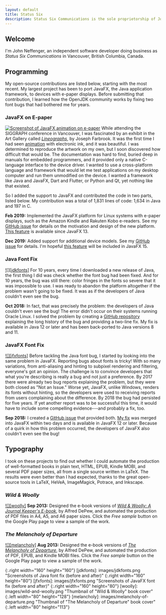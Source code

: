 ```yaml
---
layout: default
title: Status Six
description: Status Six Communications is the sole proprietorship of John Neffenger, an independent software developer in Vancouver BC.
---
```


## Welcome

I'm John Neffenger, an independent software developer doing business as *Status Six Communications* in Vancouver, British Columbia, Canada.

## Programming

My open-source contributions are listed below, starting with the most recent.
My largest project has been to port JavaFX, the Java application framework, to devices with e-paper displays.
Before submitting that contribution, I learned how the OpenJDK community works by fixing two font bugs that had bothered me for years.

### JavaFX on E-paper

[![][doll]][epd-javafx]
While attending the SIGGRAPH conference in Vancouver, I was fascinated by an exhibit in the Art Gallery called [*Lineographs*][lineographs], by Joseph Farbrook.
It was the first time I had seen [animation][dancer] with electronic ink, and it was beautiful.
I was determined to reproduce the artwork on my own, but I soon discovered how difficult that would be.
The documentation was hard to find, buried deep in manuals for embedded programmers, and it provided only a native C-language interface to the device driver.
I wanted to use a cross-platform language and framework that would let me test applications on my desktop computer and run them unmodified on the device.
I wanted a framework like Java and JavaFX, Dart and Flutter, or Python and Qt, yet nothing like that existed.

So I added the support to JavaFX and contributed the code in two parts, listed below.
My contribution was a total of 1,831 lines of code: 1,634 in Java and 197 in C.

**Feb 2019:**
Implemented the JavaFX platform for Linux systems with e-paper displays, such as the Amazon Kindle and Rakuten Kobo e-readers.
See my [GitHub issue][openjdk-jfx-339] for details on the motivation and design of the new platform.
[This feature][openjdk-jfx-369] is available since JavaFX 13.

**Dec 2019:**
Added support for additional device models.
See my [GitHub issue][openjdk-jfx-521] for details.
I'm hopeful [this feature][jfx-60] will be included in JavaFX 15.

### Java Font Fix

[![][jdkfonts]][openjdk-freetype]
For 10 years, every time I downloaded a new release of Java, the first thing I did was check whether the font bug had been fixed.
And for 10 years, the bug was still there: color fringes in the fonts so severe that it was impossible to use.
I was ready to abandon the platform altogether if the problem wasn't going to be fixed.
It was as if the developers of Java couldn't even see the bug.

**Oct 2018:**
In fact, that was precisely the problem: the developers of Java couldn't even see the bug!
The error didn't occur on their systems running Oracle Linux.
I solved the problem by creating a [GitHub repository][openjdk-freetype] explaining the long history of the bug and providing a two-line fix.
My fix is available in Java 12 or later and has been back-ported to Java versions 8 and 11.

### JavaFX Font Fix

[![][jfxfonts]][openjdk-jfx-229]
Before tackling the Java font bug, I started by looking into the same problem in JavaFX.
Reporting bugs about fonts is tricky!
With so many variations, from anti-aliasing and hinting to subpixel rendering and filtering, everyone's got an opinion.
The challenge is to convince developers that what you're describing is really a bug and not just a preference.
By 2017 there were already two bug reports explaining the problem, but they were both closed as "Not an Issue."
Worse yet, JavaFX, unlike Windows, renders its fonts without hinting, so the developers were used to receiving reports from users complaining about the difference.
By 2018 the bug had persisted for five years.
If yet another report was to be successful this time, it would have to include some compelling evidence---and probably a fix, too.

**Sep 2018:**
I created a [GitHub issue][openjdk-jfx-229] that provided both.
[My fix][openjdk-jfx-235] was merged into JavaFX within two days and is available in JavaFX 12 or later.
Because of a quirk in how this problem occurred, the developers of JavaFX also couldn't even see the bug!

## Typography

I took on these projects to find out whether I could automate the production of well-formatted books in plain text, HTML, EPUB, Kindle MOBI, and several PDF paper sizes, all from a single source written in LaTeX.
The results were even better than I had expected, thanks to the great open-source tools in LaTeX, HeVeA, ImageMagick, Potrace, and Inkscape.

### *Wild & Woolly*

[![][woolly]][play-woolly]
**Sep 2013:**
Designed the e-book versions of [*Wild & Woolly: A Journal Keeper's E-book*][play-woolly], by Alfred DePew, and automated the production of PDF files in A4, A5, and A6 paper sizes.
Click the *Free sample* button on the Google Play page to view a sample of the work.

### *The Melancholy of Departure*

[![][melancholy]][play-melancholy]
**Aug 2013:**
Designed the e-book versions of [*The Melancholy of Departure*][play-melancholy], by Alfred DePew, and automated the production of PDF, EPUB, and Kindle MOBI files.
Click the *Free sample* button on the Google Play page to view a sample of the work.

[epd-javafx]: https://github.com/jgneff/epd-javafx "JavaFX on E-Paper"
[lineographs]: http://s2014.siggraph.org/attendees/art-gallery/events/lineographs.html "Lineographs at SIGGRAPH 2014"
[dancer]: https://www.farbrook.net/lineographs/ "Dancer (with Micaela Gardner) by Joseph Farbrook"

[openjdk-jfx-339]: https://github.com/javafxports/openjdk-jfx/issues/339 "Issue #339, &quot;8217605: Add support for e-paper displays&quot;"
[openjdk-jfx-369]: https://github.com/javafxports/openjdk-jfx/pull/369 "Pull request #369, &quot;8217605: Add support for e-paper displays&quot;"
[openjdk-jfx-521]: https://github.com/javafxports/openjdk-jfx/issues/521 "Issue #521, &quot;8227425: Add support for e-paper displays on i.MX6 devices&quot;"
[jfx-60]: https://github.com/openjdk/jfx/pull/60 "Pull request #60, &quot;8227425: Add support for e-paper displays on i.MX6 devices&quot;"

[openjdk-freetype]: https://github.com/jgneff/openjdk-freetype "OpenJDK FreeType Font Fix"
[openjdk-jfx-229]: https://github.com/javafxports/openjdk-jfx/issues/229 "Issue #229, &quot;8188810: Reduce color fringes in FreeType subpixel rendering&quot;"
[openjdk-jfx-235]: https://github.com/javafxports/openjdk-jfx/pull/235 "Pull request #235, &quot;8188810: Fonts are blurry on Ubuntu 16.04 and Debian 9&quot;"

[play-woolly]: https://play.google.com/store/books/details/Alfred_DePew_Wild_Woolly?id=8c3_AAAAQBAJ "&quot;Wild &amp; Woolly&quot; on Google Play"
[play-melancholy]: https://play.google.com/store/books/details/Alfred_DePew_The_Melancholy_of_Departure?id=jc3_AAAAQBAJ "&quot;The Melancholy of Departure&quot; on Google Play"

[doll]: images/mechanical-doll.png "Screenshot of JavaFX animation on e-paper"
{:.right width="160" height="160"}
[jdkfonts]: images/jdkfonts.png "Screenshots of Java font fix (before and after)"
{:.right width="160" height="80"}
[jfxfonts]: images/jfxfonts.png "Screenshots of JavaFX font fix (before and after)"
{:.right width="160" height="80"}
[woolly]: images/wild-and-woolly.png "Thumbnail of &quot;Wild &amp; Woolly&quot; book cover"
{:.left width="80" height="128"}
[melancholy]: images/melancholy-of-departure.png "Thumbnail of &quot;The Melancholy of Departure&quot; book cover"
{:.left width="80" height="113"}
